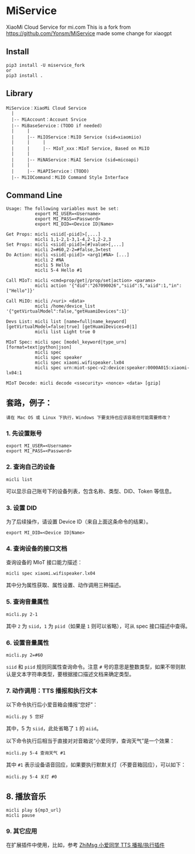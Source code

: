 # MiService
XiaoMi Cloud Service for mi.com
This is a fork from https://github.com/Yonsm/MiService made some change for xiaogpt

## Install
```
pip3 install -U miservice_fork
or 
pip3 install .
```

## Library
```
MiService：XiaoMi Cloud Service
  |
  |-- MiAccount：Account Srvice
  |-- MiBaseService：(TODO if needed)
  |     |
  |     |-- MiIOService：MiIO Service (sid=xiaomiio)
  |     |     |
  |     |     |-- MIoT_xxx：MIoT Service, Based on MiIO
  |     |
  |     |-- MiNAService：MiAI Service (sid=micoapi)
  |     |
  |     |-- MiAPIService：(TODO)
  |-- MiIOCommand：MiIO Command Style Interface
```

## Command Line
```
Usage: The following variables must be set:
           export MI_USER=<Username>
           export MI_PASS=<Password>
           export MI_DID=<Device ID|Name>

Get Props: micli <siid[-piid]>[,...]
           micli 1,1-2,1-3,1-4,2-1,2-2,3
Set Props: micli <siid[-piid]=[#]value>[,...]
           micli 2=#60,2-2=#false,3=test
Do Action: micli <siid[-piid]> <arg1|#NA> [...] 
           micli 2 #NA
           micli 5 Hello
           micli 5-4 Hello #1

Call MIoT: micli <cmd=prop/get|/prop/set|action> <params>
           micli action '{"did":"267090026","siid":5,"aiid":1,"in":["Hello"]}'

Call MiIO: micli /<uri> <data>
           micli /home/device_list '{"getVirtualModel":false,"getHuamiDevices":1}'

Devs List: micli list [name=full|name_keyword] [getVirtualModel=false|true] [getHuamiDevices=0|1]
           micli list Light true 0

MIoT Spec: micli spec [model_keyword|type_urn] [format=text|python|json]
           micli spec
           micli spec speaker
           micli spec xiaomi.wifispeaker.lx04
           micli spec urn:miot-spec-v2:device:speaker:0000A015:xiaomi-lx04:1

MIoT Decode: micli decode <ssecurity> <nonce> <data> [gzip]
```

## 套路，例子：

`请在 Mac OS 或 Linux 下执行，Windows 下要支持也应该容易但可能需要修改？`

### 1. 先设置账号

```
export MI_USER=<Username>
export MI_PASS=<Password>
```

### 2. 查询自己的设备

```
micli list
```
可以显示自己账号下的设备列表，包含名称、类型、DID、Token 等信息。

### 3. 设置 DID

为了后续操作，请设置 Device ID（来自上面这条命令的结果）。

```
export MI_DID=<Device ID|Name>
```

### 4. 查询设备的接口文档

查询设备的 MIoT 接口能力描述：
```
micli spec xiaomi.wifispeaker.lx04
```
其中分为属性获取、属性设置、动作调用三种描述。

### 5. 查询音量属性

```
micli.py 2-1
```
其中 `2` 为 `siid`，`1` 为 `piid`（如果是 `1` 则可以省略），可从 spec 接口描述中查得。

### 6. 设置音量属性

```
micli.py 2=#60
```
`siid` 和 `piid` 规则同属性查询命令。注意 `#` 号的意思是整数类型，如果不带则默认是文本字符串类型，要根据接口描述文档来确定类型。

### 7. 动作调用：TTS 播报和执行文本

以下命令执行后小爱音箱会播报“您好”：
```
micli.py 5 您好
```
其中，5 为 `siid`，此处省略了 `1` 的 `aiid`。

以下命令执行后相当于直接对对音箱说“小爱同学，查询天气”是一个效果：
```
micli.py 5-4 查询天气 #1
```

其中 `#1` 表示设备语音回应，如果要执行默默关灯（不要音箱回应），可以如下：
```
micli.py 5-4 关灯 #0
```

## 8. 播放音乐

```
micli play ${mp3_url} 
micli pause
```

### 9. 其它应用

在扩展插件中使用，比如，参考 [ZhiMsg 小爱同学 TTS 播报/执行插件](https://github.com/Yonsm/ZhiMsg)
